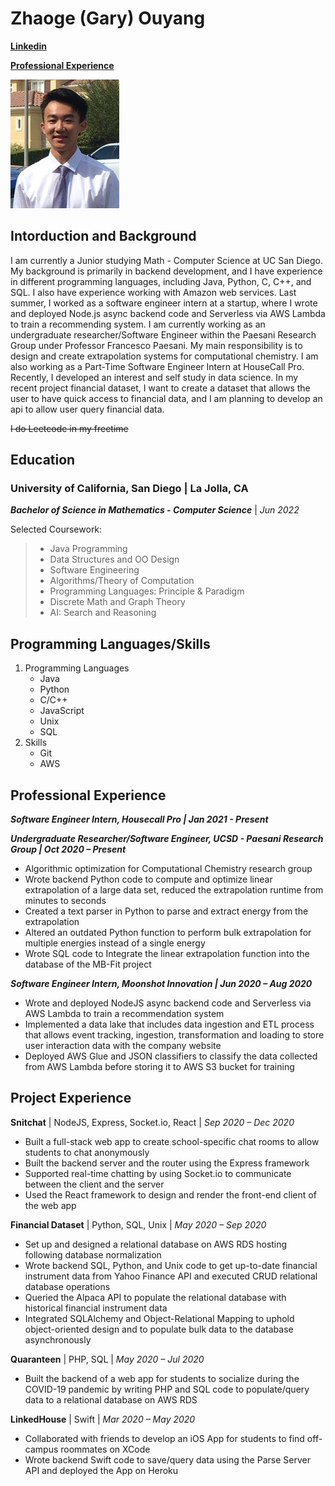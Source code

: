 # Zhaoge (Gary) Ouyang
**[Linkedin](https://www.linkedin.com/in/gary-ouyang-455469175)**

**[Professional Experience](##-Professional-Experience)**

![myself](myself.JPG)

## Intorduction and Background
I am currently a Junior studying Math - Computer Science at UC San Diego. My background is primarily in backend development, and I have experience in different programming languages, including Java, Python, C, C++, and SQL. I also have experience working with Amazon web services. Last summer, I worked as a software engineer intern at a startup, where I wrote and deployed Node.js async backend code and Serverless via AWS Lambda to train a recommending system. I am currently working as an undergraduate researcher/Software Engineer within the Paesani Research Group under Professor Francesco Paesani. My main responsibility is to design and create extrapolation systems for computational chemistry. I am also working as a Part-Time Software Engineer Intern at HouseCall Pro. Recently, I developed an interest and self study in data science. In my recent project financial dataset, I want to create a dataset that allows the user to have quick access to financial data, and I am planning to develop an api to allow user query financial data.

~~I do Leetcode in my freetime~~

## Education

### University of California, San Diego | La Jolla, CA
_**Bachelor of Science in Mathematics - Computer Science**_ | _Jun 2022_

Selected Coursework: 

> - Java Programming
> - Data Structures and OO Design
> - Software Engineering
> - Algorithms/Theory of Computation
> - Programming Languages: Principle & Paradigm
> - Discrete Math and Graph Theory
> - AI: Search and Reasoning

## Programming Languages/Skills
1. Programming Languages
    - Java
    - Python
    - C/C++
    - JavaScript
    - Unix
    - SQL
2. Skills
    - Git
    - AWS

## Professional Experience
**_Software Engineer Intern, Housecall Pro | Jan 2021 - Present_**

**_Undergraduate Researcher/Software Engineer, UCSD - Paesani Research Group | Oct 2020 – Present_**
- Algorithmic optimization for Computational Chemistry research group
- Wrote backend Python code to compute and optimize linear extrapolation of a large data set, reduced the
extrapolation runtime from minutes to seconds
- Created a text parser in Python to parse and extract energy from the extrapolation
- Altered an outdated Python function to perform bulk extrapolation for multiple energies instead of a
single energy
- Wrote SQL code to Integrate the linear extrapolation function into the database of the MB-Fit project

**_Software Engineer Intern, Moonshot Innovation | Jun 2020 – Aug 2020_**
- Wrote and deployed NodeJS async backend code and Serverless via AWS Lambda to train a
recommendation system
- Implemented a data lake that includes data ingestion and ETL process that allows event tracking,
ingestion, transformation and loading to store user interaction data with the company website
- Deployed AWS Glue and JSON classifiers to classify the data collected from AWS Lambda before storing it
to AWS S3 bucket for training

## Project Experience
**Snitchat** | NodeJS, Express, Socket.io, React | _Sep 2020 – Dec 2020_
- Built a full-stack web app to create school-specific chat rooms to allow students to chat anonymously
- Built the backend server and the router using the Express framework
- Supported real-time chatting by using Socket.io to communicate between the client and the server
- Used the React framework to design and render the front-end client of the web app

**Financial Dataset** | Python, SQL, Unix | _May 2020 – Sep 2020_
- Set up and designed a relational database on AWS RDS hosting following database normalization
- Wrote backend SQL, Python, and Unix code to get up-to-date financial instrument data from Yahoo Finance API and executed CRUD relational database operations
- Queried the Alpaca API to populate the relational database with historical financial instrument data
- Integrated SQLAlchemy and Object-Relational Mapping to uphold object-oriented design and to populate bulk data to the database asynchronously

**Quaranteen** | PHP, SQL | _May 2020 – Jul 2020_
- Built the backend of a web app for students to socialize during the COVID-19 pandemic by writing PHP and SQL code to populate/query data to a relational database on AWS RDS

**LinkedHouse** | Swift | _Mar 2020 – May 2020_
- Collaborated with friends to develop an iOS App for students to find off-campus roommates on XCode
- Wrote backend Swift code to save/query data using the Parse Server API and deployed the App on Heroku
